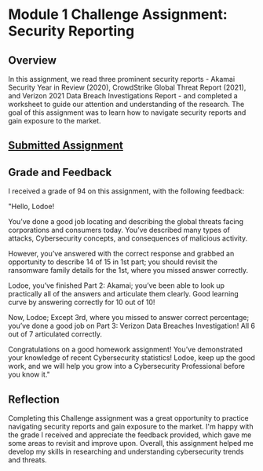 # Module 1 Challenge Assignment: Security Reporting

## Overview
In this assignment, we read three prominent security reports - Akamai Security Year in Review (2020), CrowdStrike Global Threat Report (2021), and Verizon 2021 Data Breach Investigations Report - and completed a worksheet to guide our attention and understanding of the research. The goal of this assignment was to learn how to navigate security reports and gain exposure to the market.

## [Submitted Assignment](https://docs.google.com/document/d/1ANRp_yXdumL8OF0IFnFSNx8BCbt6HSqNVcC5_WBvWjU/edit)

## Grade and Feedback
I received a grade of 94 on this assignment, with the following feedback:

"Hello, Lodoe!

You’ve done a good job locating and describing the global threats facing corporations and consumers today. You’ve described many types of attacks, Cybersecurity concepts, and consequences of malicious activity.

However, you’ve answered with the correct response and grabbed an opportunity to describe 14 of 15 in 1st part; you should revisit the ransomware family details for the 1st, where you missed answer correctly.

Lodoe, you’ve finished Part 2: Akamai; you’ve been able to look up practically all of the answers and articulate them clearly. Good learning curve by answering correctly for 10 out of 10!

Now, Lodoe; Except 3rd, where you missed to answer correct percentage; you’ve done a good job on Part 3: Verizon Data Breaches Investigation! All 6 out of 7 articulated correctly.

Congratulations on a good homework assignment! You’ve demonstrated your knowledge of recent Cybersecurity statistics! Lodoe, keep up the good work, and we will help you grow into a Cybersecurity Professional before you know it."


## Reflection

Completing this Challenge assignment was a great opportunity to practice navigating security reports and gain exposure to the market. I'm happy with the grade I received and appreciate the feedback provided, which gave me some areas to revisit and improve upon. Overall, this assignment helped me develop my skills in researching and understanding cybersecurity trends and threats.
